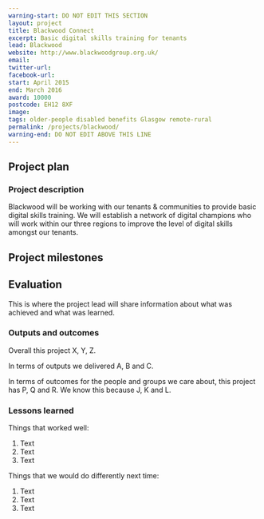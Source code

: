 ```yaml
---
warning-start: DO NOT EDIT THIS SECTION
layout: project
title: Blackwood Connect
excerpt: Basic digital skills training for tenants
lead: Blackwood
website: http://www.blackwoodgroup.org.uk/
email: 
twitter-url: 
facebook-url: 
start: April 2015
end: March 2016
award: 10000
postcode: EH12 8XF
image:
tags: older-people disabled benefits Glasgow remote-rural 
permalink: /projects/blackwood/
warning-end: DO NOT EDIT ABOVE THIS LINE
---
```


## Project plan

### Project description

Blackwood will be working with our tenants & communities to provide basic digital skills training. We will establish a network of digital champions who will work within our three regions to improve the level of digital skills amongst our tenants.


## Project milestones



## Evaluation

This is where the project lead will share information about what was achieved and what was learned.

### Outputs and outcomes

Overall this project X, Y, Z.

In terms of outputs we delivered A, B and C.

In terms of outcomes for the people and groups we care about, this project has P, Q and R. We know this because J, K and L.

### Lessons learned

Things that worked well:

1. Text
2. Text
3. Text

Things that we would do differently next time:

1. Text
2. Text
3. Text
